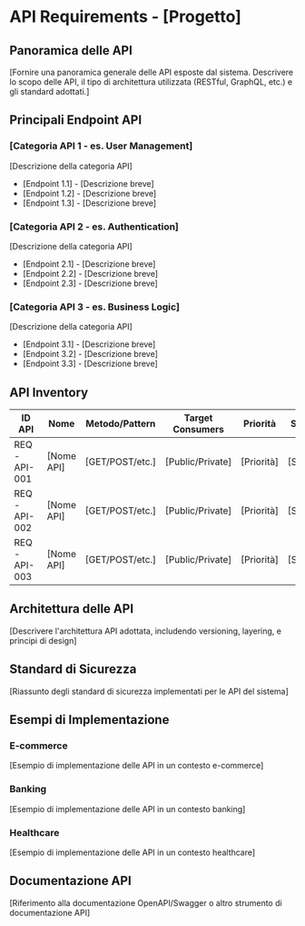 # API Requirements - [Progetto]

## Panoramica delle API

[Fornire una panoramica generale delle API esposte dal sistema. Descrivere lo scopo delle API, il tipo di architettura utilizzata (RESTful, GraphQL, etc.) e gli standard adottati.]

## Principali Endpoint API

### [Categoria API 1 - es. User Management]

[Descrizione della categoria API]

- [Endpoint 1.1] - [Descrizione breve]
- [Endpoint 1.2] - [Descrizione breve]
- [Endpoint 1.3] - [Descrizione breve]

### [Categoria API 2 - es. Authentication]

[Descrizione della categoria API]

- [Endpoint 2.1] - [Descrizione breve]
- [Endpoint 2.2] - [Descrizione breve]
- [Endpoint 2.3] - [Descrizione breve]

### [Categoria API 3 - es. Business Logic]

[Descrizione della categoria API]

- [Endpoint 3.1] - [Descrizione breve]
- [Endpoint 3.2] - [Descrizione breve]
- [Endpoint 3.3] - [Descrizione breve]

## API Inventory

| ID API | Nome | Metodo/Pattern | Target Consumers | Priorità | Stato |
|--------|------|---------------|-----------------|----------|-------|
| REQ-API-001 | [Nome API] | [GET/POST/etc.] | [Public/Private] | [Priorità] | [Stato] |
| REQ-API-002 | [Nome API] | [GET/POST/etc.] | [Public/Private] | [Priorità] | [Stato] |
| REQ-API-003 | [Nome API] | [GET/POST/etc.] | [Public/Private] | [Priorità] | [Stato] |

## Architettura delle API

[Descrivere l'architettura API adottata, includendo versioning, layering, e principi di design]

## Standard di Sicurezza

[Riassunto degli standard di sicurezza implementati per le API del sistema]

## Esempi di Implementazione

### E-commerce

[Esempio di implementazione delle API in un contesto e-commerce]

### Banking

[Esempio di implementazione delle API in un contesto banking]

### Healthcare

[Esempio di implementazione delle API in un contesto healthcare]

## Documentazione API

[Riferimento alla documentazione OpenAPI/Swagger o altro strumento di documentazione API]
